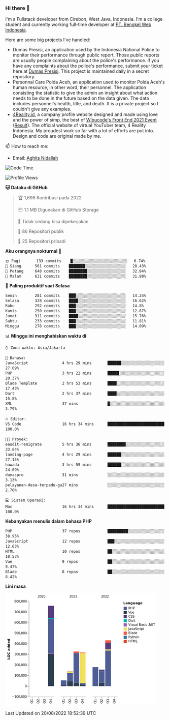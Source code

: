 ### Hi there 👋
I'm a Fullstack developer from Cirebon, West Java, Indonesia. I'm a college student and currently working full-time developer at [PT. Bengkel Web Indonesia](https://github.com/PT-Bengkel-Web-Indonesia).

Here are some big projects I've handled:
- Dumas Presisi, an application used by the Indonesia National Police to monitor their performance through public report. Those public reports are usually people complaining about the police's performance. If you have any complaints about the police's performance, submit your ticket here at [Dumas Presisi](https://dumaspresisi.polri.go.id/dumaspro). This project is maintained daily in a secret repository.
- Personnal Care Polda Aceh, an application used to monitor Polda Aceh's human resource, in other word, their personnel. The application consisting the statistic to give the admin an insight about what action needs to be done in the future based on the data given. The data includes personnel's health, title, and death. It is a private project so I couldn't give any examples.
- [4Reality.id](https://4reality.id), a company profile website designed and made using love and the power of simp, the best of [Wibucode's Front End 2021 Event](https://github.com/wibucode02/submision-event-frontend-2021) ([Result](https://github.com/wibucode02/top-5-pemenang-event-front-end-wibucode-2021)). The official website of virtual YouTuber team, 4 Reality Indonesia. My proudest work so far with a lot of efforts are put into. Design and code are original made by me.

📫 How to reach me:
- Email: [Aghits Nidallah](mailto:yourlovelydev@gmail.com)

<!--START_SECTION:waka-->
![Code Time](http://img.shields.io/badge/Code%20Time-1%2C614%20hrs%2031%20mins-blue)

![Profile Views](http://img.shields.io/badge/Profil%20dilihat-0-blue)

**🐱 Dataku di GitHub** 

> 🏆 1,696 Kontribusi pada 2022
 > 
> 📦 1.1 MB Digunakan di GitHub Storage 
 > 
> 🚫 Tidak sedang bisa dipekerjakan
 > 
> 📜 86 Repositori publik 
 > 
> 🔑 25 Repositori pribadi  
 > 
**Aku orangnya nokturnal 🦉** 

```text
🌞 Pagi       133 commits    █░░░░░░░░░░░░░░░░░░░░░░░░   6.74% 
🌆 Siang      561 commits    ███████░░░░░░░░░░░░░░░░░░   28.43% 
🌃 Petang     648 commits    ████████░░░░░░░░░░░░░░░░░   32.84% 
🌙 Malam      631 commits    ████████░░░░░░░░░░░░░░░░░   31.98%

```
📅 **Paling produktif saat Selasa** 

```text
Senin        281 commits    ███░░░░░░░░░░░░░░░░░░░░░░   14.24% 
Selasa       328 commits    ████░░░░░░░░░░░░░░░░░░░░░   16.62% 
Rabu         292 commits    ███░░░░░░░░░░░░░░░░░░░░░░   14.8% 
Kamis        250 commits    ███░░░░░░░░░░░░░░░░░░░░░░   12.67% 
Jumat        311 commits    ████░░░░░░░░░░░░░░░░░░░░░   15.76% 
Sabtu        233 commits    ███░░░░░░░░░░░░░░░░░░░░░░   11.81% 
Minggu       278 commits    ███░░░░░░░░░░░░░░░░░░░░░░   14.09%

```


📊 **Minggu ini menghabiskan waktu di** 

```text
⌚︎ Zona waktu: Asia/Jakarta

💬 Bahasa: 
JavaScript               4 hrs 29 mins       ██████░░░░░░░░░░░░░░░░░░░   27.09% 
PHP                      3 hrs 22 mins       █████░░░░░░░░░░░░░░░░░░░░   20.37% 
Blade Template           2 hrs 53 mins       ████░░░░░░░░░░░░░░░░░░░░░   17.43% 
Dart                     2 hrs 37 mins       ████░░░░░░░░░░░░░░░░░░░░░   15.8% 
XML                      37 mins             █░░░░░░░░░░░░░░░░░░░░░░░░   3.79%

🔥 Editor: 
VS Code                  16 hrs 34 mins      █████████████████████████   100.0%

🐱‍💻 Proyek: 
eaudit-remigrate         5 hrs 36 mins       ████████░░░░░░░░░░░░░░░░░   33.84% 
landing-page             4 hrs 29 mins       ██████░░░░░░░░░░░░░░░░░░░   27.15% 
hawada                   3 hrs 59 mins       ██████░░░░░░░░░░░░░░░░░░░   24.09% 
dumaspro                 31 mins             ░░░░░░░░░░░░░░░░░░░░░░░░░   3.13% 
pelayanan-desa-terpadu-gu27 mins             ░░░░░░░░░░░░░░░░░░░░░░░░░   2.76%

💻 Sistem Operasi: 
Mac                      16 hrs 34 mins      █████████████████████████   100.0%

```

**Kebanyakan menulis dalam bahasa PHP** 

```text
PHP                      37 repos            █████████░░░░░░░░░░░░░░░░   38.95% 
JavaScript               12 repos            ███░░░░░░░░░░░░░░░░░░░░░░   12.63% 
HTML                     10 repos            ██░░░░░░░░░░░░░░░░░░░░░░░   10.53% 
Vue                      9 repos             ██░░░░░░░░░░░░░░░░░░░░░░░   9.47% 
Blade                    8 repos             ██░░░░░░░░░░░░░░░░░░░░░░░   8.42%

```


**Lini masa**

![Chart not found](https://raw.githubusercontent.com/NikarashiHatsu/NikarashiHatsu/master/charts/bar_graph.png) 


 Last Updated on 20/08/2022 18:52:39 UTC
<!--END_SECTION:waka-->

